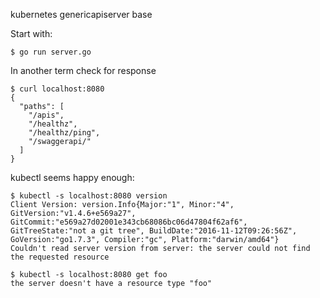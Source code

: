 

kubernetes genericapiserver base

Start with:
```
$ go run server.go
```

In another term check for response
```
$ curl localhost:8080
{
  "paths": [
    "/apis",
    "/healthz",
    "/healthz/ping",
    "/swaggerapi/"
  ]
}
```

kubectl seems happy enough:
```
$ kubectl -s localhost:8080 version
Client Version: version.Info{Major:"1", Minor:"4", GitVersion:"v1.4.6+e569a27", GitCommit:"e569a27d02001e343cb68086bc06d47804f62af6", GitTreeState:"not a git tree", BuildDate:"2016-11-12T09:26:56Z", GoVersion:"go1.7.3", Compiler:"gc", Platform:"darwin/amd64"}
Couldn't read server version from server: the server could not find the requested resource

$ kubectl -s localhost:8080 get foo
the server doesn't have a resource type "foo"

```

